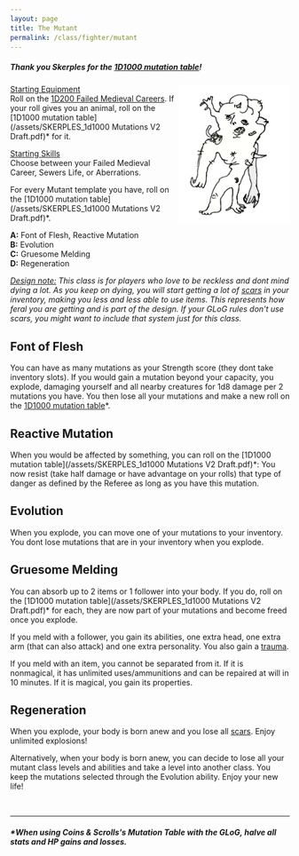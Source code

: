 ```yaml
---
layout: page
title: The Mutant
permalink: /class/fighter/mutant
---
```

##### Thank you Skerples for the [1D1000 mutation table](https://coinsandscrolls.blogspot.com/2019/11/osr-1d1000-mutations.html)!

<img align="right" width=200px src="/images/AbyssaWretch.png">

<ins>Starting Equipment</ins><br>
Roll on the [1D200 Failed Medieval Careers](http://tenfootpolemic.blogspot.com/2014/01/200-failed-medieval-careers.html). If your roll gives you an animal, roll on the [1D1000 mutation table](/assets/SKERPLES_1d1000 Mutations V2 Draft.pdf)* for it.



<ins>Starting Skills</ins><br>
Choose between your Failed Medieval Career, Sewers Life, or Aberrations.

For every Mutant template you have, roll on the [1D1000 mutation table](/assets/SKERPLES_1d1000 Mutations V2 Draft.pdf)*.

**A:** Font of Flesh, Reactive Mutation<br>
**B:** Evolution<br>
**C:** Gruesome Melding<br>
**D:** Regeneration<br>

_<ins>Design note:</ins> This class is for players who love to be reckless and dont mind dying a lot. As you keep on dying, you will start getting a lot of [scars](/2020/11/09/base-rules/) in your inventory, making you less and less able to use items. This represents how feral you are getting and is part of the design. If your GLoG rules don't use scars, you might want to include that system just for this class._

## Font of Flesh
You can have as many mutations as your Strength score (they dont take inventory slots). If you would gain a mutation beyond your capacity, you explode, damaging yourself and all nearby creatures for 1d8 damage per 2 mutations you have. You then lose all your mutations and make a new roll on the [1D1000 mutation table](https://coinsandscrolls.blogspot.com/2019/11/osr-1d1000-mutations.html)*.

## Reactive Mutation
When you would be affected by something, you can roll on the [1D1000 mutation table](/assets/SKERPLES_1d1000 Mutations V2 Draft.pdf)*: You now resist (take half damage or have advantage on your rolls) that type of danger as defined by the Referee as long as you have this mutation. 

## Evolution
When you explode, you can move one of your mutations to your inventory. You dont lose mutations that are in your inventory when you explode.

## Gruesome Melding
You can absorb up to 2 items or 1 follower into your body. If you do, roll on the [1D1000 mutation table](/assets/SKERPLES_1d1000 Mutations V2 Draft.pdf)* for each, they are now part of your mutations and become freed once you explode. 

If you meld with a follower, you gain its abilities, one extra head, one extra arm (that can also attack) and one extra personality. You also gain a [trauma](/2020/11/09/base-rules/).

If you meld with an item, you cannot be separated from it. If it is nonmagical, it has unlimited uses/ammunitions and can be repaired at will in 10 minutes. If it is magical, you gain its properties.

## Regeneration
When you explode, your body is born anew and you lose all [scars](/2020/11/09/base-rules/). Enjoy unlimited explosions! 

Alternatively, when your body is born anew, you can decide to lose all your mutant class levels and abilities and take a level into another class. You keep the mutations selected through the Evolution ability. Enjoy your new life!

<br>

---

##### **When using Coins & Scrolls's Mutation Table with the GLoG, halve all stats and HP gains and losses.*

